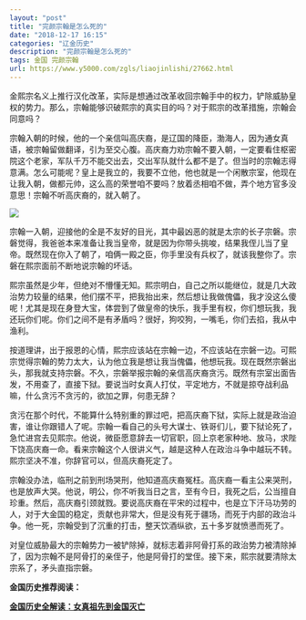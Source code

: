 ```yaml
---
layout: "post"
title: "完颜宗翰是怎么死的"
date: "2018-12-17 16:15"
categories: "辽金历史"
description: "完颜宗翰是怎么死的"
tags: 金国 完颜宗翰
url: https://www.y5000.com/zgls/liaojinlishi/27662.html
---
```






金熙宗名义上推行汉化改革，实际是想通过改革收回宗翰手中的权力，铲除威胁皇权的势力。那么，宗翰能够识破熙宗的真实目的吗？对于熙宗的改革措施，宗翰会同意吗？

宗翰入朝的时候，他的一个亲信叫高庆裔，是辽国的降臣，渤海人，因为通女真语，被宗翰留做翻译，引为至交心腹。高庆裔力劝宗翰不要入朝，一定要看住枢密院这个老家，军队千万不能交出去，交出军队就什么都不是了。但当时的宗翰志得意满。怎么可能呢？皇上是我立的，我要不立他，他也就是一个闲散宗室，他现在让我入朝，做都元帅，这么高的荣誉咱不要吗？放着丞相咱不做，弄个地方官多没意思！宗翰不听高庆裔的，就入朝了。

![](https://img.y5000.com/uploads/allimg/180116/8-1P116102T93S.jpg)

宗翰一入朝，迎接他的全是不友好的目光，其中最凶恶的就是太宗的长子宗磐。宗磐觉得，我爸爸本来准备让我当皇帝，就是因为你带头挑唆，结果我侄儿当了皇帝。既然现在你入了朝了，咱俩一殿之臣，你手里没有兵权了，就该我整你了。宗磐在熙宗面前不断地说宗翰的坏话。

熙宗虽然是少年，但绝对不懵懂无知。熙宗明白，自己之所以能继位，就是几大政治势力较量的结果，他们摆不平，把我抬出来，然后想让我做傀儡，我才没这么傻呢！尤其是现在身登大宝，体尝到了做皇帝的快乐，我手里有权，你们想玩我，我还玩你们呢。你们之间不是有矛盾吗？很好，狗咬狗，一嘴毛，你们去掐，我从中渔利。

按道理讲，出于报恩的心情，熙宗应该站在宗翰一边，不应该站在宗磐一边。可熙宗觉得宗翰的势力太大，认为他立我是想让我当傀儡，他想玩我。现在既然宗磐出头，那我就支持宗磐。不久，宗磐举报宗翰的亲信高庆裔贪污。既然有宗室出面告发，不用查了，直接下狱。要说当时女真人打仗，平定地方，不就是掠夺战利品嘛，什么贪污不贪污的，欲加之罪，何患无辞？

贪污在那个时代，不能算什么特别重的罪过吧，把高庆裔下狱，实际上就是政治迫害，谁让你跟错人了呢。宗翰一看自己的头号大谋士、铁哥们儿，要下狱论死了，急忙进宫去见熙宗。他说，微臣愿意辞去一切官职，回上京老家种地、放马，求陛下饶高庆裔一命。看来宗翰这个人很讲义气，越是这种人在政治斗争中越玩不转。熙宗坚决不准，你辞官可以，但高庆裔死定了。

宗翰没办法，临刑之前到刑场哭刑，他知道高庆裔冤枉。高庆裔一看主公来哭刑，也是放声大哭。他说，明公，你不听我当日之言，至有今日，我死之后，公当擅自珍重。然后，高庆裔引颈就戮。要说高庆裔在平宋的过程中，也是立下汗马功劳的人，对于大金国的稳定，贡献也非常大，但是没有死于疆场，而死于内部的政治斗争。他一死，宗翰受到了沉重的打击，整天饮酒纵欲，五十多岁就愤懑而死了。

对皇位威胁最大的宗翰势力一被铲除掉，就标志着非阿骨打系的政治势力被清除掉了，因为宗翰不是阿骨打的亲侄子，他是阿骨打的堂侄。接下来，熙宗就要清除太宗系了，矛头直指宗磐。

**金国历史推荐阅读：**

**[金国历史全解读：女真祖先到金国灭亡](https://www.y5000.com/zgls/liaojinlishi/2018/0115/27654.html)**
